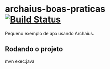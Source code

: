 # archaius-boas-praticas [![Build Status](https://travis-ci.com/wfuertes/archaius-boas-praticas.svg?branch=master)](https://travis-ci.com/wfuertes/archaius-boas-praticas)
Pequeno exemplo de app usando Archaius.

## Rodando o projeto
mvn exec:java

